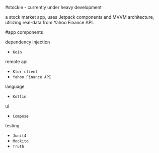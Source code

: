 #stockie - currently under heavy development

a stock market app, uses Jetpack components and MVVM architecture, utilizing real-data from Yahoo Finance API.

#app components

dependency injection
* `Koin`

remote api
* `Ktor client`
* `Yahoo Finance API`

language
* `Kotlin`

ui
* `Compose`

testing
* `Junit4`
* `Mockito`
* `Truth`